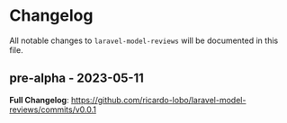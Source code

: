 # Changelog

All notable changes to `laravel-model-reviews` will be documented in this file.

## pre-alpha - 2023-05-11

**Full Changelog**: https://github.com/ricardo-lobo/laravel-model-reviews/commits/v0.0.1
